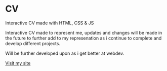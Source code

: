 # CV
Interactive CV made with HTML, CSS &amp; JS


Interactive CV made to represent me, updates and changes will be made in the future to further add to my represenation as i continue to complete and develop different projects.

Will be further developed upon as i get better at webdev.

[Visit my site](https://vacannot.github.io/CV/)